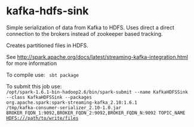 # kafka-hdfs-sink

Simple serialization of data from  Kafka to HDFS. Uses direct a direct connection to the brokers instead of zookeeper based tracking.

Creates partitioned files in HDFS.

See http://spark.apache.org/docs/latest/streaming-kafka-integration.html for more information

To compile use:
<code>
sbt package
</code>

To submit this job use:
<code>
/opt/spark-1.6.1-bin-hadoop2.6/bin/spark-submit --name KafkaHDFSSink --class KafkaHDFSSink  --packages org.apache.spark:spark-streaming-kafka_2.10:1.6.1 /tmp/kafka-consumer-serializer_2.10-1.0.jar BROKER_FQDN_1:9092,BROKER_FQDN_2:9092,BROKER_FQDN_N:9092 TOPIC_NAME <HDFS:///path/to/write/files>
</code>

